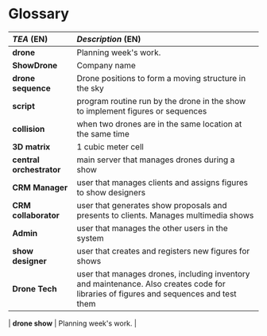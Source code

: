 
# Glossary

| **_TEA_** (EN)           | **_Description_** (EN)                                                                                                                |
|:-------------------------|:--------------------------------------------------------------------------------------------------------------------------------------|
| **drone**                | Planning week's work.                                                                                                                 |
| **ShowDrone**            | Company name                                                                                                                          |
| **drone sequence**       | Drone positions to form a moving structure in the sky                                                                                 |
| **script**               | program routine run by the drone in the show to implement figures or sequences                                                        |
| **collision**            | when two drones are in the same location at the same time                                                                             |
| **3D matrix**            | 1 cubic meter cell                                                                                                                    |
| **central orchestrator** | main server that manages drones during a show                                                                                         |
| **CRM Manager**          | user that manages clients and assigns figures to show designers                                                                       |
| **CRM collaborator**     | user that generates show proposals and presents to clients. Manages multimedia shows                                                  |
| **Admin**                | user that manages the other users in the system                                                                                       |
| **show designer**        | user that creates and registers new figures for shows                                                                                 |
| **Drone Tech**           | user that manages drones, including inventory and maintenance. Also creates code for libraries of figures and sequences and test them |

| **drone show** | Planning week's work.  |
	
 

	

